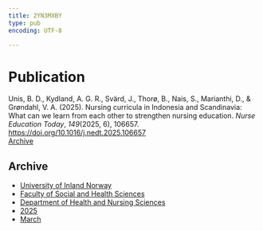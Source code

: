 ```yaml
---
title: 2YN3MXBY
type: pub
encoding: UTF-8

---
```

<h1>Publication</h1>
<article id="csl-bib-container-2YN3MXBY" class="csl-bib-container">
  <div class="csl-bib-body"> <div class="csl-entry">Unis, B. D., Kydland, A. G. R., Svärd, J., Thorø, B., Nais, S., Marianthi, D., &#38; Grøndahl, V. A. (2025). Nursing curricula in Indonesia and Scandinavia: What can we learn from each other to strengthen nursing education. <i>Nurse Education Today</i>, <i>149</i>(2025, 6), 106657. <a href="https://doi.org/10.1016/j.nedt.2025.106657">https://doi.org/10.1016/j.nedt.2025.106657</a></div> </div>
  <div class="csl-bib-buttons">
    <a href="#taxonomy-article-2YN3MXBY" alt="archive" class="csl-bib-button">Archive</a>
  </div>
  <div id="csl-bib-meta-container-2YN3MXBY"></div>
</article>
<div id="csl-bib-meta-2YN3MXBY" class="csl-bib-meta">
  <article id="taxonomy-article-2YN3MXBY" class="taxonomy-article">
    <h1>Archive</h1>
    <ul>
      <li><a href="{{< params subfolder >}}en/archive/?key=3DCRN523">University of Inland Norway</a></li>
      <li><a href="{{< params subfolder >}}en/archive/?key=IDKFS3MX">Faculty of Social and Health Sciences</a></li>
      <li><a href="{{< params subfolder >}}en/archive/?key=GTV4ECMZ">Department of Health and Nursing Sciences</a></li>
      <li><a href="{{< params subfolder >}}en/archive/?key=EHIJJCSL">2025</a></li>
      <li><a href="{{< params subfolder >}}en/archive/?key=QP5YXZP8">March</a></li>
    </ul>
  </article>
</div>
